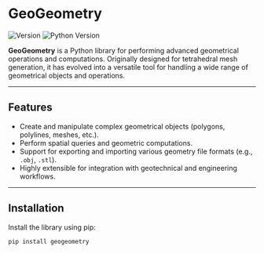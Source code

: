 # GeoGeometry

![Version](https://img.shields.io/badge/version-0.0.5-blue)
![Python Version](https://img.shields.io/badge/python-3.10-green)

**GeoGeometry** is a Python library for performing advanced geometrical operations and computations. Originally designed for tetrahedral mesh generation, it has evolved into a versatile tool for handling a wide range of geometrical objects and operations.

---

## Features
- Create and manipulate complex geometrical objects (polygons, polylines, meshes, etc.).
- Perform spatial queries and geometric computations.
- Support for exporting and importing various geometry file formats (e.g., `.obj`, `.stl`).
- Highly extensible for integration with geotechnical and engineering workflows.

---

## Installation
Install the library using pip:
```bash
pip install geogeometry